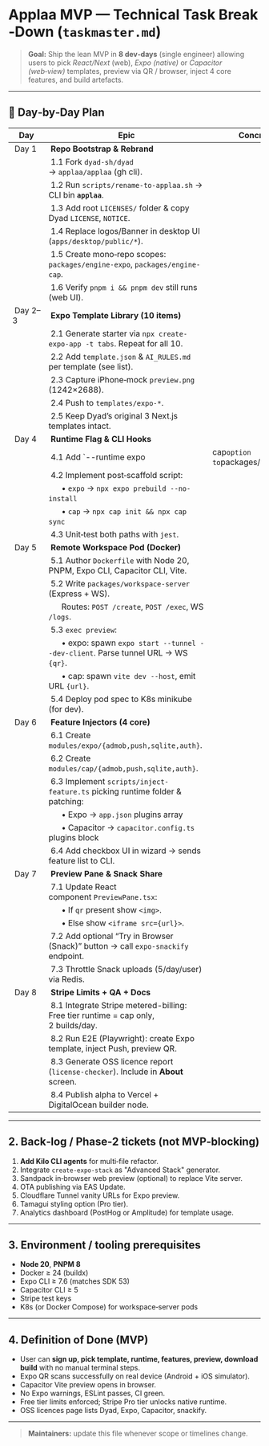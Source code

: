 # Applaa MVP — Technical Task Break‑Down (`taskmaster.md`)

> **Goal:** Ship the lean MVP in **8 dev‑days** (single engineer) allowing users to pick
> _React/Next_ (web), _Expo (native)_ or _Capacitor (web‑view)_ templates, preview via
> QR / browser, inject 4 core features, and build artefacts.

---

## 📅 Day‑by‑Day Plan

|  Day      |  Epic                                                                                 |  Concrete Tasks                             |
| --------- | ------------------------------------------------------------------------------------- | ------------------------------------------- |
|  Day 1    |  **Repo Bootstrap & Rebrand**                                                         |
|           |  1.1 Fork `dyad-sh/dyad` → `applaa/applaa` (gh cli).                                  |
|           |  1.2 Run `scripts/rename-to-applaa.sh` → CLI bin **`applaa`**.                        |
|           |  1.3 Add root `LICENSES/` folder & copy Dyad `LICENSE`, `NOTICE`.                     |
|           |  1.4 Replace logos/Banner in desktop UI (`apps/desktop/public/*`).                    |
|           |  1.5 Create mono‑repo scopes: `packages/engine-expo`, `packages/engine-cap`.          |
|           |  1.6 Verify `pnpm i && pnpm dev` still runs (web UI).                                 |
|  Day 2–3  |  **Expo Template Library (10 items)**                                                 |
|           |  2.1 Generate starter via `npx create-expo-app -t tabs`. Repeat for all 10.           |
|           |  2.2 Add `template.json` & `AI_RULES.md` per template (see list).                     |
|           |  2.3 Capture iPhone‐mock `preview.png` (1242×2688).                                   |
|           |  2.4 Push to `templates/expo-*`.                                                      |
|           |  2.5 Keep Dyad’s original 3 Next.js templates intact.                                 |
|  Day 4    |  **Runtime Flag & CLI Hooks**                                                         |
|           |  4.1 Add `--runtime expo                                                              | cap`option to`packages/cli/src/create.ts`.  |
|           |  4.2 Implement post‑scaffold script:                                                  |
|           |       • `expo` → `npx expo prebuild --no-install`                                     |
|           |       • `cap` → `npx cap init && npx cap sync`                                        |
|           |  4.3 Unit‑test both paths with `jest`.                                                |
|  Day 5    |  **Remote Workspace Pod (Docker)**                                                    |
|           |  5.1 Author `Dockerfile` with Node 20, PNPM, Expo CLI, Capacitor CLI, Vite.           |
|           |  5.2 Write `packages/workspace-server` (Express + WS).                                |
|           |       Routes: `POST /create`, `POST /exec`, WS `/logs`.                               |
|           |  5.3 `exec preview`:                                                                  |
|           |       • expo: spawn `expo start --tunnel --dev-client`. Parse tunnel URL → WS `{qr}`. |
|           |       • cap: spawn `vite dev --host`, emit URL `{url}`.                               |
|           |  5.4 Deploy pod spec to K8s minikube (for dev).                                       |
|  Day 6    |  **Feature Injectors (4 core)**                                                       |
|           |  6.1 Create `modules/expo/{admob,push,sqlite,auth}`.                                  |
|           |  6.2 Create `modules/cap/{admob,push,sqlite,auth}`.                                   |
|           |  6.3 Implement `scripts/inject-feature.ts` picking runtime folder & patching:         |
|           |       • Expo → `app.json` plugins array                                               |
|           |       • Capacitor → `capacitor.config.ts` plugins block                               |
|           |  6.4 Add checkbox UI in wizard → sends feature list to CLI.                           |
|  Day 7    |  **Preview Pane & Snack Share**                                                       |
|           |  7.1 Update React component `PreviewPane.tsx`:                                        |
|           |       • If `qr` present show `<img>`.                                                 |
|           |       • Else show `<iframe src={url}>`.                                               |
|           |  7.2 Add optional “Try in Browser (Snack)” button → call `expo-snackify` endpoint.    |
|           |  7.3 Throttle Snack uploads (5/day/user) via Redis.                                   |
|  Day 8    |  **Stripe Limits + QA + Docs**                                                        |
|           |  8.1 Integrate Stripe metered-billing: Free tier runtime = cap only, 2 builds/day.    |
|           |  8.2 Run E2E (Playwright): create Expo template, inject Push, preview QR.             |
|           |  8.3 Generate OSS licence report (`license-checker`). Include in **About** screen.    |
|           |  8.4 Publish alpha to Vercel + DigitalOcean builder node.                             |

---

## 2. Back‑log / Phase‑2 tickets (not MVP‑blocking)

1. **Add Kilo CLI agents** for multi‑file refactor.
2. Integrate `create-expo-stack` as "Advanced Stack" generator.
3. Sandpack in‑browser web preview (optional) to replace Vite server.
4. OTA publishing via EAS Update.
5. Cloudflare Tunnel vanity URLs for Expo preview.
6. Tamagui styling option (Pro tier).
7. Analytics dashboard (PostHog or Amplitude) for template usage.

---

## 3. Environment / tooling prerequisites

- **Node 20**, **PNPM 8**
- Docker ≥ 24 (buildx)
- Expo CLI ≥ 7.6 (matches SDK 53)
- Capacitor CLI ≥ 5
- Stripe test keys
- K8s (or Docker Compose) for workspace‑server pods

---

## 4. Definition of Done (MVP)

- User can **sign up, pick template, runtime, features, preview, download build** with no manual terminal steps.
- Expo QR scans successfully on real device (Android + iOS simulator).
- Capacitor Vite preview opens in browser.
- No Expo warnings, ESLint passes, CI green.
- Free tier limits enforced; Stripe Pro tier unlocks native runtime.
- OSS licences page lists Dyad, Expo, Capacitor, snackify.

---

> **Maintainers:** update this file whenever scope or timelines change.
